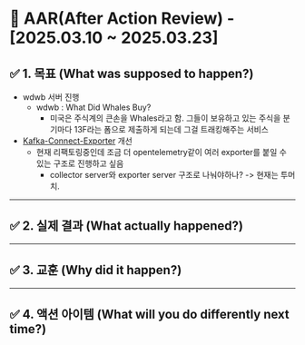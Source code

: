 # 📌 AAR(After Action Review) - [2025.03.10 ~ 2025.03.23]

## ✅ 1. 목표 (What was supposed to happen?)

- wdwb 서버 진행
  - wdwb : What Did Whales Buy?
    - 미국은 주식계의 큰손을 Whales라고 함. 그들이 보유하고 있는 주식을 분기마다 13F라는 폼으로 제출하게 되는데 그걸 트래킹해주는 서비스
- [Kafka-Connect-Exporter](https://github.com/Ecube-Labs/kafka-connect-exporter) 개선
  - 현재 리팩토링중인데 조금 더 opentelemetry같이 여러 exporter를 붙일 수 있는 구조로 진행하고 싶음
    - collector server와 exporter server 구조로 나눠야하나?
      -> 현재는 투머치.

---

## ✅ 2. 실제 결과 (What actually happened?)

---

## ✅ 3. 교훈 (Why did it happen?)

---

## ✅ 4. 액션 아이템 (What will you do differently next time?)
